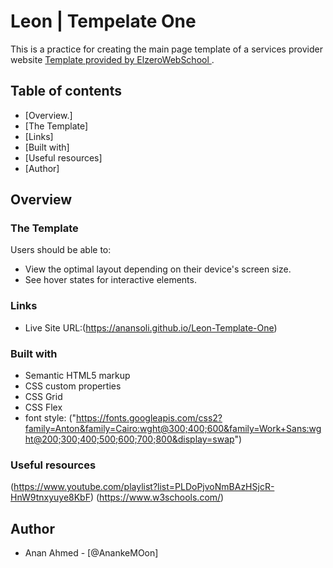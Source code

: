 # Leon | Tempelate One  #

This is a practice for creating the main page template of a services provider website [Template provided by ElzeroWebSchool ](https://github.com/ElzeroWebSchool/HTML_And_CSS_Template_One).

## Table of contents

- [Overview.]
- [The Template]
- [Links]
- [Built with]
- [Useful resources]
- [Author]


## Overview

### The Template

Users should be able to:
- View the optimal layout depending on their device's screen size.
- See hover states for interactive elements.

### Links
- Live Site URL:(https://anansoli.github.io/Leon-Template-One)


### Built with

- Semantic HTML5 markup
- CSS custom properties
- CSS Grid
- CSS Flex
- font style: ("https://fonts.googleapis.com/css2?family=Anton&family=Cairo:wght@300;400;600&family=Work+Sans:wght@200;300;400;500;600;700;800&display=swap") 


### Useful resources
(https://www.youtube.com/playlist?list=PLDoPjvoNmBAzHSjcR-HnW9tnxyuye8KbF)
(https://www.w3schools.com/)

## Author
- Anan Ahmed - [@AnankeMOon]

